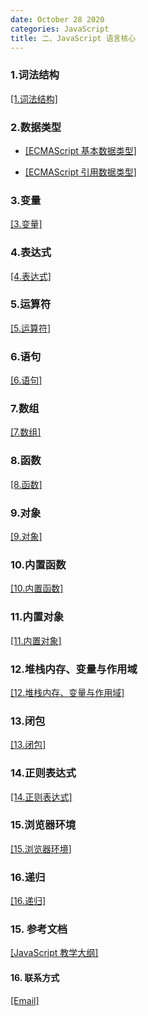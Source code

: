 ```yaml
---
date: October 28 2020
categories: JavaScript
title: 二、JavaScript 语言核心
---
```


### 1.词法结构

[[1.词法结构]](https://web-oyster.github.io/2020/10/28/JavaScript/%E4%BA%8C%E3%80%81JavaScript%E8%AF%AD%E8%A8%80%E6%A0%B8%E5%BF%83/ECMAScript/%E8%AF%8D%E6%B3%95%E7%BB%93%E6%9E%84/ECMAScript%E8%AF%8D%E6%B3%95%E7%BB%93%E6%9E%84/)

### 2.数据类型

- [[ECMAScript 基本数据类型]](https://web-oyster.github.io/2020/10/28/JavaScript/%E4%BA%8C%E3%80%81JavaScript%E8%AF%AD%E8%A8%80%E6%A0%B8%E5%BF%83/ECMAScript/%E6%95%B0%E6%8D%AE%E7%B1%BB%E5%9E%8B/%E5%9F%BA%E6%9C%AC%E7%B1%BB%E5%9E%8B/1.ECMA%E5%9F%BA%E6%9C%AC%E6%95%B0%E6%8D%AE%E7%B1%BB%E5%9E%8B/)

- [[ECMAScript 引用数据类型]](https://web-oyster.github.io/2020/10/28/JavaScript/%E4%BA%8C%E3%80%81JavaScript%E8%AF%AD%E8%A8%80%E6%A0%B8%E5%BF%83/ECMAScript/%E6%95%B0%E6%8D%AE%E7%B1%BB%E5%9E%8B/%E5%BC%95%E7%94%A8%E7%B1%BB%E5%9E%8B/2.ECMA%E5%BC%95%E7%94%A8%E6%95%B0%E6%8D%AE%E7%B1%BB%E5%9E%8B/)

### 3.变量

[[3.变量]](https://web-oyster.github.io/2020/10/28/JavaScript/JavaScript%20Tags/%E4%BA%8C%E3%80%81JavaScript%E8%AF%AD%E8%A8%80%E6%A0%B8%E5%BF%83/ECMAScript/Tags/3.%E5%8F%98%E9%87%8F/ECMAScript%E5%8F%98%E9%87%8F/)

### 4.表达式

[[4.表达式]](https://web-oyster.github.io/2020/10/28/JavaScript/JavaScript%20Tags/%E4%BA%8C%E3%80%81JavaScript%E8%AF%AD%E8%A8%80%E6%A0%B8%E5%BF%83/ECMAScript/Tags/4.%E8%A1%A8%E8%BE%BE%E5%BC%8F/ECMAScript%E8%A1%A8%E8%BE%BE%E5%BC%8F/)

### 5.运算符

[[5.运算符]](https://web-oyster.github.io/2020/10/28/JavaScript/JavaScript%20Tags/%E4%BA%8C%E3%80%81JavaScript%E8%AF%AD%E8%A8%80%E6%A0%B8%E5%BF%83/ECMAScript/Tags/5.%E8%BF%90%E7%AE%97%E7%AC%A6/ECMAScript%E8%BF%90%E7%AE%97%E7%AC%A6/)

### 6.语句

[[6.语句]](https://web-oyster.github.io/2020/10/28/JavaScript/JavaScript%20Tags/%E4%BA%8C%E3%80%81JavaScript%E8%AF%AD%E8%A8%80%E6%A0%B8%E5%BF%83/ECMAScript/Tags/6.%E8%AF%AD%E5%8F%A5/ECMAScript%E8%AF%AD%E5%8F%A5/)

### 7.数组

[[7.数组]](https://web-oyster.github.io/2020/10/28/JavaScript/JavaScript%20Tags/%E4%BA%8C%E3%80%81JavaScript%E8%AF%AD%E8%A8%80%E6%A0%B8%E5%BF%83/ECMAScript/Tags/7.%E6%95%B0%E7%BB%84/ECMAScript%E6%95%B0%E7%BB%84/)

### 8.函数

[[8.函数]](https://web-oyster.github.io/2020/10/28/JavaScript/JavaScript%20Tags/%E4%BA%8C%E3%80%81JavaScript%E8%AF%AD%E8%A8%80%E6%A0%B8%E5%BF%83/ECMAScript/Tags/8.%E5%87%BD%E6%95%B0/ECMAScript%E5%87%BD%E6%95%B0/)

### 9.对象

[[9.对象]](https://web-oyster.github.io/2020/10/28/JavaScript/JavaScript%20Tags/%E4%BA%8C%E3%80%81JavaScript%E8%AF%AD%E8%A8%80%E6%A0%B8%E5%BF%83/ECMAScript/Tags/9.%E5%AF%B9%E8%B1%A1/ECMAScript%E5%AF%B9%E8%B1%A1/)

### 10.内置函数

[[10.内置函数]](https://web-oyster.github.io/2020/10/28/JavaScript/JavaScript%20Tags/%E4%BA%8C%E3%80%81JavaScript%E8%AF%AD%E8%A8%80%E6%A0%B8%E5%BF%83/ECMAScript/Tags/8.%E5%87%BD%E6%95%B0/ECMAScript%E5%87%BD%E6%95%B0/)

### 11.内置对象

[[11.内置对象]](https://web-oyster.github.io/2020/10/28/JavaScript/JavaScript%20Tags/%E4%BA%8C%E3%80%81JavaScript%E8%AF%AD%E8%A8%80%E6%A0%B8%E5%BF%83/ECMAScript/Tags/10.%E5%86%85%E7%BD%AE%E5%87%BD%E6%95%B0/ECMAScript%E5%86%85%E7%BD%AE%E5%AF%B9%E8%B1%A1/)

### 12.堆栈内存、变量与作用域

[[12.堆栈内存、变量与作用域]](https://web-oyster.github.io/2020/10/28/JavaScript/JavaScript%20Tags/%E4%BA%8C%E3%80%81JavaScript%E8%AF%AD%E8%A8%80%E6%A0%B8%E5%BF%83/ECMAScript/Tags/12.%E5%A0%86%E6%A0%88%E5%86%85%E5%AD%98%E3%80%81%E5%8F%98%E9%87%8F%E4%B8%8E%E4%BD%9C%E7%94%A8%E5%9F%9F/ECMAScript%E5%A0%86%E6%A0%88%E5%86%85%E5%AD%98%E3%80%81%E5%8F%98%E9%87%8F%E4%B8%8E%E4%BD%9C%E7%94%A8%E5%9F%9F/)

### 13.闭包

[[13.闭包]](https://web-oyster.github.io/2020/10/28/JavaScript/JavaScript%20Tags/%E4%BA%8C%E3%80%81JavaScript%E8%AF%AD%E8%A8%80%E6%A0%B8%E5%BF%83/ECMAScript/Tags/13.%E9%97%AD%E5%8C%85/ECMAScript%E9%97%AD%E5%8C%85/)

### 14.正则表达式

[[14.正则表达式]](https://web-oyster.github.io/2020/10/28/JavaScript/JavaScript%20Tags/%E4%BA%8C%E3%80%81JavaScript%E8%AF%AD%E8%A8%80%E6%A0%B8%E5%BF%83/ECMAScript/Tags/4.%E8%A1%A8%E8%BE%BE%E5%BC%8F/ECMAScript%E8%A1%A8%E8%BE%BE%E5%BC%8F/)

### 15.浏览器环境

[[15.浏览器环境]](https://web-oyster.github.io/2020/10/28/JavaScript/JavaScript%20Tags/%E4%BA%8C%E3%80%81JavaScript%E8%AF%AD%E8%A8%80%E6%A0%B8%E5%BF%83/ECMAScript/Tags/15.%E6%B5%8F%E8%A7%88%E5%99%A8%E7%8E%AF%E5%A2%83/ECMAScript%E6%B5%8F%E8%A7%88%E5%99%A8%E7%8E%AF%E5%A2%83/)

### 16.递归

[[16.递归]](https://web-oyster.github.io/2020/10/28/JavaScript/JavaScript%20Tags/%E4%BA%8C%E3%80%81JavaScript%E8%AF%AD%E8%A8%80%E6%A0%B8%E5%BF%83/ECMAScript/Tags/16.%E9%80%92%E5%BD%92/ECMAScript%E9%80%92%E5%BD%92/)

### 15. 参考文档

[[JavaScript 教学大纲]](https://web-oyster.github.io/2020/10/28/JavaScript/Tutorial/JavaScript%E6%95%99%E5%AD%A6%E5%A4%A7%E7%BA%B2/)

#### 16. 联系方式

[[Email]](yuanmin8888@outlook.com)
